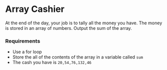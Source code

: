# Array Cashier

At the end of the day, your job is to tally all the money you have. The money is stored in an array of numbers. Output the sum of the array.

### Requirements

+ Use a for loop
+ Store the all of the contents of the array in a variable called `sum`
+ The cash you have is `20,54,76,132,46`